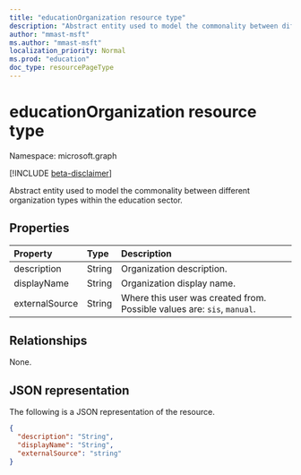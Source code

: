 ```yaml
---
title: "educationOrganization resource type"
description: "Abstract entity used to model the commonality between different organization types within the education sector.  "
author: "mmast-msft"
ms.author: "mmast-msft"
localization_priority: Normal
ms.prod: "education"
doc_type: resourcePageType
---
```


# educationOrganization resource type

Namespace: microsoft.graph

[!INCLUDE [beta-disclaimer](../../includes/beta-disclaimer.md)]

Abstract entity used to model the commonality between different organization types within the education sector.

## Properties

| Property       | Type   | Description                                                             |
| :------------- | :----- | :---------------------------------------------------------------------- |
| description    | String | Organization description.                                               |
| displayName    | String | Organization display name.                                              |
| externalSource | String | Where this user was created from. Possible values are: `sis`, `manual`. |

## Relationships

None.

## JSON representation

The following is a JSON representation of the resource.

<!-- {
  "blockType": "resource",
  "optionalProperties": [

  ],
  "@odata.type": "microsoft.graph.educationOrganization"
}-->

```json
{
  "description": "String",
  "displayName": "String",
  "externalSource": "string"
}
```

<!-- uuid: 8fcb5dbc-d5aa-4681-8e31-b001d5168d79
2015-10-25 14:57:30 UTC -->
<!--
{
  "type": "#page.annotation",
  "description": "educationOrganization resource",
  "keywords": "",
  "section": "documentation",
  "tocPath": "",
  "suppressions": []
}
-->
